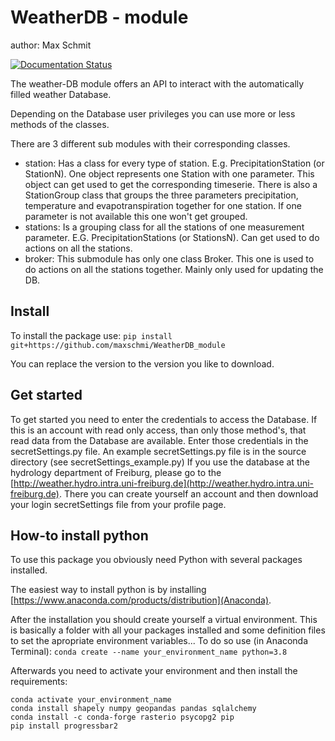 WeatherDB - module
==================
author: Max Schmit

[![Documentation Status](https://readthedocs.org/projects/weatherdb-module/badge/?version=latest)](https://weatherdb-module.readthedocs.io/en/latest/?badge=latest)

The weather-DB module offers an API to interact with the automatically filled weather Database.

Depending on the Database user privileges you can use more or less methods of the classes.

There are 3 different sub modules with their corresponding classes.

- station:
Has a class for every type of station. E.g. PrecipitationStation (or StationN). 
One object represents one Station with one parameter. 
This object can get used to get the corresponding timeserie.
There is also a StationGroup class that groups the three parameters precipitation, temperature and evapotranspiration together for one station. If one parameter is not available this one won't get grouped.
- stations:
Is a grouping class for all the stations of one measurement parameter. E.G. PrecipitationStations (or StationsN).
Can get used to do actions on all the stations.
- broker:
This submodule has only one class Broker. This one is used to do actions on all the stations together. Mainly only used for updating the DB.

Install
-------
To install the package use:
`pip install git+https://github.com/maxschmi/WeatherDB_module`

You can replace the version to the version you like to download.

Get started
-----------
To get started you need to enter the credentials to access the Database. If this is an account with read only access, than only those method's, that read data from the Database are available.
Enter those credentials in the secretSettings.py file. An example secretSettings.py file is in the source directory (see secretSettings_example.py)
If you use the database at the hydrology department of Freiburg, please go to the [http://weather.hydro.intra.uni-freiburg.de](http://weather.hydro.intra.uni-freiburg.de). There you can create yourself an account and then download your login secretSettings file from your profile page.

How-to install python
---------------------
To use this package you obviously need Python with several packages installed.

The easiest way to install python is by installing [https://www.anaconda.com/products/distribution](Anaconda).

After the installation you should create yourself a virtual environment. This is basically a folder with all your packages installed and some definition files to set the apropriate environment variables...
To do so use (in Anaconda Terminal): 
`conda create --name your_environment_name python=3.8`

Afterwards you need to activate your environment and then install the requirements:

```
conda activate your_environment_name
conda install shapely numpy geopandas pandas sqlalchemy
conda install -c conda-forge rasterio psycopg2 pip
pip install progressbar2
```
